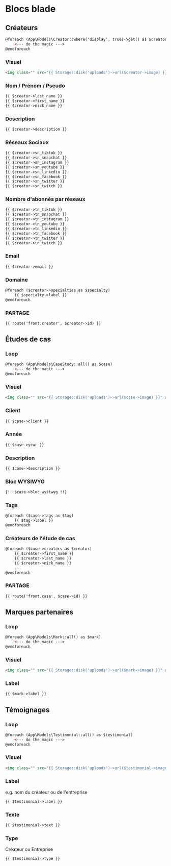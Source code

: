 
# __Blocs blade__

## Créateurs
```html
@foreach (App\Models\Creator::where('display', true)->get() as $creator)
    <--- do the magic --->
@endforeach
```

### Visuel
```html
<img class="" src="{{ Storage::disk('uploads')->url($creator->image) }}" alt="">
```

### Nom / Prénom / Pseudo
```html
{{ $creator->last_name }}
{{ $creator->first_name }}
{{ $creator->nick_name }}
```

### Description
```html
{{ $creator->description }}
```

### Réseaux Sociaux
```html
{{ $creator->sn_tiktok }}
{{ $creator->sn_snapchat }}
{{ $creator->sn_instagram }}
{{ $creator->sn_youtube }}
{{ $creator->sn_linkedin }}
{{ $creator->sn_facebook }}
{{ $creator->sn_twitter }}
{{ $creator->sn_twitch }}
```

### Nombre d'abonnés par réseaux
```html
{{ $creator->tn_tiktok }}
{{ $creator->tn_snapchat }}
{{ $creator->tn_instagram }}
{{ $creator->tn_youtube }}
{{ $creator->tn_linkedin }}
{{ $creator->tn_facebook }}
{{ $creator->tn_twitter }}
{{ $creator->tn_twitch }}
```

### Email
```html
{{ $creator->email }}
```

### Domaine
```html
@foreach ($creator->specialties as $specialty)
    {{ $specialty->label }}
@endforeach
```

### PARTAGE
```html
{{ route('front.creator', $creator->id) }}
```


## Études de cas

### Loop
```html
@foreach (App\Models\CaseStudy::all() as $case)
    <--- do the magic --->
@endforeach
```

### Visuel
```html
<img class="" src="{{ Storage::disk('uploads')->url($case->image) }}" alt="">
```
    
### Client
```html
{{ $case->client }}
```
    
### Année
```html
{{ $case->year }}
```
    
### Description
```html
{{ $case->description }}
```

### Bloc WYSIWYG
```html
{!! $case->bloc_wysiwyg !!}
```

### Tags
```html
@foreach ($case->tags as $tag)
    {{ $tag->label }}
@endforeach
```

### Créateurs de l'étude de cas
```html
@foreach ($case->creators as $creator)
    {{ $creator->first_name }}
    {{ $creator->last_name }}
    {{ $creator->nick_name }}
    ...
@endforeach
```

### PARTAGE
```html
{{ route('front.case', $case->id) }}
```


## Marques partenaires

### Loop
```html
@foreach (App\Models\Mark::all() as $mark)
    <--- do the magic --->
@endforeach
```

### Visuel
```html
<img class="" src="{{ Storage::disk('uploads')->url($mark->image) }}" alt="">
```

### Label
```html
{{ $mark->label }}
```


## Témoignages

### Loop
```html
@foreach (App\Models\Testimonial::all() as $testimonial)
    <--- do the magic --->
@endforeach
```

### Visuel
```html
<img class="" src="{{ Storage::disk('uploads')->url($testimonial->image) }}" alt="">
```

### Label
e.g. nom du créateur ou de l'entreprise
```html
{{ $testimonial->label }}
```

### Texte
```html
{{ $testimonial->text }}
```

### Type
Créateur ou Entreprise
```html
{{ $testimonial->type }}
```
